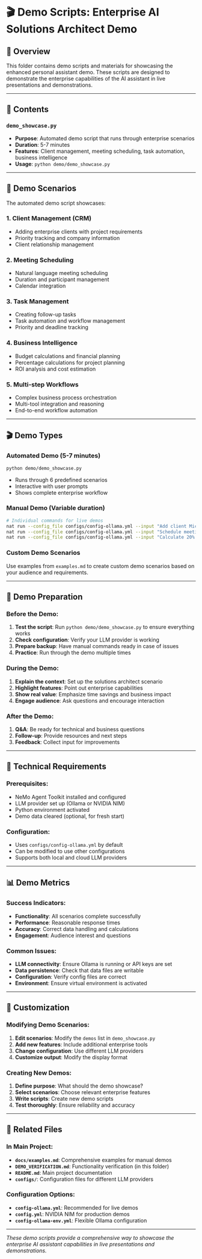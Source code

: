 # 🎬 Demo Scripts: Enterprise AI Solutions Architect Demo

## 🎯 **Overview**

This folder contains demo scripts and materials for showcasing the enhanced personal assistant demo. These scripts are designed to demonstrate the enterprise capabilities of the AI assistant in live presentations and demonstrations.

---

## 📁 **Contents**

### **`demo_showcase.py`**
- **Purpose**: Automated demo script that runs through enterprise scenarios
- **Duration**: 5-7 minutes
- **Features**: Client management, meeting scheduling, task automation, business intelligence
- **Usage**: `python demo/demo_showcase.py`

---

## 🚀 **Demo Scenarios**

The automated demo script showcases:

### **1. Client Management (CRM)**
- Adding enterprise clients with project requirements
- Priority tracking and company information
- Client relationship management

### **2. Meeting Scheduling**
- Natural language meeting scheduling
- Duration and participant management
- Calendar integration

### **3. Task Management**
- Creating follow-up tasks
- Task automation and workflow management
- Priority and deadline tracking

### **4. Business Intelligence**
- Budget calculations and financial planning
- Percentage calculations for project planning
- ROI analysis and cost estimation

### **5. Multi-step Workflows**
- Complex business process orchestration
- Multi-tool integration and reasoning
- End-to-end workflow automation

---

## 🎬 **Demo Types**

### **Automated Demo (5-7 minutes)**
```bash
python demo/demo_showcase.py
```
- Runs through 6 predefined scenarios
- Interactive with user prompts
- Shows complete enterprise workflow

### **Manual Demo (Variable duration)**
```bash
# Individual commands for live demos
nat run --config_file configs/config-ollama.yml --input "Add client Microsoft with GPU cluster requirements, priority high"
nat run --config_file configs/config-ollama.yml --input "Schedule meeting with Microsoft team tomorrow at 2 PM for 90 minutes"
nat run --config_file configs/config-ollama.yml --input "Calculate 20% of 500000 for project budget"
```

### **Custom Demo Scenarios**
Use examples from `examples.md` to create custom demo scenarios based on your audience and requirements.

---

## 🎯 **Demo Preparation**

### **Before the Demo:**
1. **Test the script**: Run `python demo/demo_showcase.py` to ensure everything works
2. **Check configuration**: Verify your LLM provider is working
3. **Prepare backup**: Have manual commands ready in case of issues
4. **Practice**: Run through the demo multiple times

### **During the Demo:**
1. **Explain the context**: Set up the solutions architect scenario
2. **Highlight features**: Point out enterprise capabilities
3. **Show real value**: Emphasize time savings and business impact
4. **Engage audience**: Ask questions and encourage interaction

### **After the Demo:**
1. **Q&A**: Be ready for technical and business questions
2. **Follow-up**: Provide resources and next steps
3. **Feedback**: Collect input for improvements

---

## 🔧 **Technical Requirements**

### **Prerequisites:**
- NeMo Agent Toolkit installed and configured
- LLM provider set up (Ollama or NVIDIA NIM)
- Python environment activated
- Demo data cleared (optional, for fresh start)

### **Configuration:**
- Uses `configs/config-ollama.yml` by default
- Can be modified to use other configurations
- Supports both local and cloud LLM providers

---

## 📊 **Demo Metrics**

### **Success Indicators:**
- **Functionality**: All scenarios complete successfully
- **Performance**: Reasonable response times
- **Accuracy**: Correct data handling and calculations
- **Engagement**: Audience interest and questions

### **Common Issues:**
- **LLM connectivity**: Ensure Ollama is running or API keys are set
- **Data persistence**: Check that data files are writable
- **Configuration**: Verify config files are correct
- **Environment**: Ensure virtual environment is activated

---

## 🎯 **Customization**

### **Modifying Demo Scenarios:**
1. **Edit scenarios**: Modify the `demos` list in `demo_showcase.py`
2. **Add new features**: Include additional enterprise tools
3. **Change configuration**: Use different LLM providers
4. **Customize output**: Modify the display format

### **Creating New Demos:**
1. **Define purpose**: What should the demo showcase?
2. **Select scenarios**: Choose relevant enterprise features
3. **Write scripts**: Create new demo scripts
4. **Test thoroughly**: Ensure reliability and accuracy

---

## 🔗 **Related Files**

### **In Main Project:**
- **`docs/examples.md`**: Comprehensive examples for manual demos
- **`DEMO_VERIFICATION.md`**: Functionality verification (in this folder)
- **`README.md`**: Main project documentation
- **`configs/`**: Configuration files for different LLM providers

### **Configuration Options:**
- **`config-ollama.yml`**: Recommended for live demos
- **`config.yml`**: NVIDIA NIM for production demos
- **`config-ollama-env.yml`**: Flexible Ollama configuration

---

*These demo scripts provide a comprehensive way to showcase the enterprise AI assistant capabilities in live presentations and demonstrations.*
